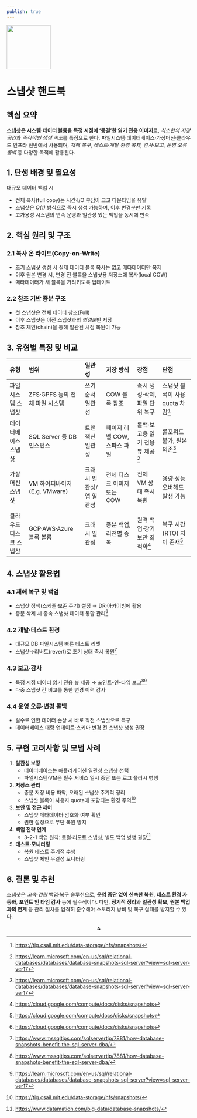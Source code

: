 ```yaml
---
publish: true
---
```


<img src="https://r2cdn.perplexity.ai/pplx-full-logo-primary-dark%402x.png" class="logo" width="120"/>

# 스냅샷 핸드북

## 핵심 요약

**스냅샷은 시스템·데이터 볼륨을 특정 시점에 ‘동결’한 읽기 전용 이미지**로, *최소한의 저장 공간*과 *즉각적인 생성 속도*를 특징으로 한다. 파일시스템·데이터베이스·가상머신·클라우드 인프라 전반에서 사용되며, *재해 복구*, *테스트·개발 환경 복제*, *감사·보고*, *운영 오류 롤백* 등 다양한 목적에 활용된다.

## 1. 탄생 배경 및 필요성

대규모 데이터 백업 시

- 전체 복사(full copy)는 시간·I/O 부담이 크고 다운타임을 유발
- 스냅샷은 *O(1)* 방식으로 즉시 생성 가능하며, 이후 변경분만 기록
- 고가용성 시스템의 연속 운영과 일관성 있는 백업을 동시에 만족


## 2. 핵심 원리 및 구조

### 2.1 복사 온 라이트(Copy-on-Write)

- 초기 스냅샷 생성 시 실제 데이터 블록 복사는 없고 메타데이터만 복제
- 이후 원본 변경 시, 변경 전 블록을 스냅샷용 저장소에 복사(local COW)
- 메타데이터가 새 블록을 가리키도록 업데이트


### 2.2 참조 기반 증분 구조

- 첫 스냅샷은 전체 데이터 참조(Full)
- 이후 스냅샷은 이전 스냅샷과의 *변경분*만 저장
- 참조 체인(chain)을 통해 일관된 시점 복원이 가능


## 3. 유형별 특징 및 비교

| 유형 | 범위 | 일관성 | 저장 방식 | 장점 | 단점 |
| :-- | :-- | :-- | :-- | :-- | :-- |
| 파일시스템 스냅샷 | ZFS·GPFS 등의 전체 파일 시스템 | 쓰기 순서 일관성 | COW 블록 참조 | 즉시 생성·삭제, 파일 단위 복구 | 스냅샷 블록이 사용quota 차감[^1] |
| 데이터베이스 스냅샷 | SQL Server 등 DB 인스턴스 | 트랜잭션 일관성 | 페이지 레벨 COW, 스파스 파일 | 롤백·보고용 읽기 전용 뷰 제공[^2] | 롤포워드 불가, 원본 의존[^2] |
| 가상머신 스냅샷 | VM 하이퍼바이저(E.g. VMware) | 크래시 일관성/앱 일관성 | 전체 디스크 이미지 또는 COW | 전체 VM 상태 즉시 복원 | 용량·성능 오버헤드 발생 가능 |
| 클라우드 디스크 스냅샷 | GCP·AWS·Azure 블록 볼륨 | 크래시 일관성 | 증분 백업, 리전별 중복 | 원격 백업·장기 보관 최적화[^3] | 복구 시간(RTO) 차이 존재[^3] |

## 4. 스냅샷 활용법

### 4.1 재해 복구 및 백업

- 스냅샷 정책(스케줄·보존 주기) 설정 → DR·아카이빙에 활용
- 증분 삭제 시 종속 스냅샷 데이터 통합 관리[^3]


### 4.2 개발·테스트 환경

- 대규모 DB·파일시스템 빠른 테스트 리셋
- 스냅샷→리버트(revert)로 초기 상태 즉시 복원[^4]


### 4.3 보고·감사

- 특정 시점 데이터 읽기 전용 뷰 제공 → 포인트-인-타임 보고[^4][^2]
- 다중 스냅샷 간 비교를 통한 변경 이력 감사


### 4.4 운영 오류·변경 롤백

- 실수로 인한 데이터 손상 시 바로 직전 스냅샷으로 복구
- 데이터베이스 대량 업데이트·스키마 변경 전 스냅샷 생성 권장


## 5. 구현 고려사항 및 모범 사례

1. **일관성 보장**
    - 데이터베이스는 애플리케이션 일관성 스냅샷 선택
    - 파일시스템·VM은 필수 서비스 일시 중단 또는 로그 플러시 병행
2. **저장소 관리**
    - 증분 저장 비용 파악, 오래된 스냅샷 주기적 정리
    - 스냅샷 블록이 사용자 quota에 포함되는 환경 주의[^1]
3. **보안 및 접근 제어**
    - 스냅샷 메타데이터·암호화 여부 확인
    - 권한 설정으로 무단 복원 방지
4. **백업 전략 연계**
    - 3-2-1 백업 원칙: 로컬·리모트 스냅샷, 별도 백업 병행 권장[^5]
5. **테스트·모니터링**
    - 복원 테스트 주기적 수행
    - 스냅샷 체인 무결성 모니터링

## 6. 결론 및 추천

스냅샷은 *고속·경량* 백업·복구 솔루션으로, **운영 중단 없이 신속한 복원**, **테스트 환경 자동화**, **포인트 인 타임 감사** 등에 필수적이다. 다만, **정기적 정리**와 **일관성 확보**, **원본 백업과의 연계** 등 관리 절차를 엄격히 준수해야 스토리지 낭비 및 복구 실패를 방지할 수 있다.

<div style="text-align: center">⁂</div>

[^1]: https://tig.csail.mit.edu/data-storage/nfs/snapshots/

[^2]: https://learn.microsoft.com/en-us/sql/relational-databases/databases/database-snapshots-sql-server?view=sql-server-ver17

[^3]: https://cloud.google.com/compute/docs/disks/snapshots

[^4]: https://www.mssqltips.com/sqlservertip/7881/how-database-snapshots-benefit-the-sql-server-dba/

[^5]: https://www.datamation.com/big-data/database-snapshots/

[^6]: https://docs.netapp.com/us-en/ontap/concepts/snapshot-copies-concept.html

[^7]: https://docs.github.com/en/enterprise-server@3.17/admin/backing-up-and-restoring-your-instance/backup-service-for-github-enterprise-server/understanding-the-snapshot-file-structure

[^8]: https://en.wikipedia.org/wiki/Snapshot_(computer_storage)

[^9]: https://www.ibm.com/docs/en/storage-scale/5.2.2?topic=administering-creating-maintaining-snapshots-file-systems

[^10]: https://learn.microsoft.com/en-us/sql/database-engine/database-mirroring/database-mirroring-and-database-snapshots-sql-server?view=sql-server-ver17

[^11]: https://www.cohesity.com/glossary/snapshot-backup/

[^12]: https://www.reddit.com/r/DataHoarder/comments/15z5kw1/is_there_a_way_to_create_a_browsable_snapshot_of/

[^13]: https://memgraph.com/blog/understanding-database-snapshots

[^14]: https://www.restorex360.com/support/premium/introduction_what_is_snapshot.htm

[^15]: https://docs.oracle.com/en/engineered-systems/private-cloud-appliance/3.0-latest/concept/concept-file-system-snapshots.html

[^16]: https://www.tencentcloud.com/document/product/362/31638

[^17]: https://www.veritas.com/support/en_US/doc/79798461-149461772-0/v40220663-149461772

[^18]: https://www.sqlshack.com/understanding-database-snapshots-vs-database-backups-in-sql-server/

[^19]: https://www.sciencedirect.com/topics/computer-science/snapshot-protocol

[^20]: https://www.tencentcloud.com/document/product/582/44912

